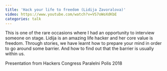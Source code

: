 ```yaml
---
title: 'Hack your life to freedom (Lidija Zavoralova)'
video: https://www.youtube.com/watch?v=VS7oWoXdKbE
categories: talk
---
```


This is one of the rare occasions where I had an opportunity to
interview someone on stage. Lidija is an amazing life hacker and
her core value is freedom. Through stories, we have learnt how to
prepare your mind in order to go around some barrier. And how to
find out that the barrier is usually within us.

Presentation from Hackers Congress Paralelni Polis 2018
